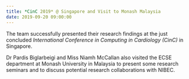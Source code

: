 ```yaml
---
title: *CinC 2019* @ Singapore and Visit to Monash Malaysia
date: 2019-09-20 09:00:00
---
```


The team successfully presented their research findings at the just concluded *International Conference in Computing in Cardiology (CinC)* in Singapore. 



Dr Pardis Biglarbeigi and Miss Niamh McCallan also visited the ECSE department at Monash University in Malaysia to present some research seminars and to discuss potential research collaborations with NIBEC.
